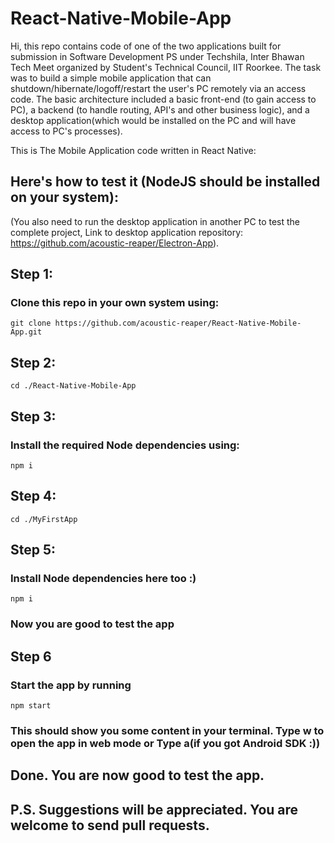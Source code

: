 # React-Native-Mobile-App
Hi, this repo contains code of one of the two applications built for submission in Software Development PS under
Techshila, Inter Bhawan Tech Meet organized by Student's Technical Council, IIT Roorkee.
The task was to build a simple mobile application that can shutdown/hibernate/logoff/restart the user's PC remotely via an
access code. The basic architecture included a basic front-end (to gain access to PC), a backend (to handle routing, API's and
other business logic), and a desktop application(which would be installed on the PC and will have access to PC's processes).

This is The Mobile Application code written in React Native:
## Here's how to test it (NodeJS should be installed on your system): 
(You also need to run the desktop application in another PC to test the complete project, Link to desktop
application repository: https://github.com/acoustic-reaper/Electron-App).

## Step 1:
### Clone this repo in your own system using:
```
git clone https://github.com/acoustic-reaper/React-Native-Mobile-App.git
```

## Step 2:
```
cd ./React-Native-Mobile-App
```

## Step 3:
### Install the required Node dependencies using:
```
npm i
```

## Step 4:
```
cd ./MyFirstApp
```

## Step 5:
### Install Node dependencies here too :)
```
npm i
```
### Now you are good to test the app

## Step 6
### Start the app by running
```
npm start
```
### This should show you some content in your terminal. Type w to open the app in web mode or Type a(if you got Android SDK :))

## Done. You are now good to test the app.
## P.S. Suggestions will be appreciated. You are welcome to send pull requests.
